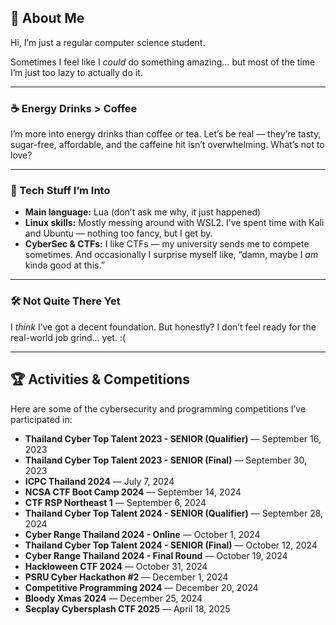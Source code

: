 ## 👋 About Me

Hi, I’m just a regular computer science student.

Sometimes I feel like I *could* do something amazing… but most of the time I’m just too lazy to actually do it.

---

### ☕ Energy Drinks > Coffee

I’m more into energy drinks than coffee or tea.
Let’s be real — they’re tasty, sugar-free, affordable, and the caffeine hit isn’t overwhelming. What’s not to love?

---

### 🧠 Tech Stuff I’m Into

- **Main language:** Lua (don’t ask me why, it just happened)
- **Linux skills:** Mostly messing around with WSL2. I’ve spent time with Kali and Ubuntu — nothing too fancy, but I get by.
- **CyberSec & CTFs:** I like CTFs — my university sends me to compete sometimes. And occasionally I surprise myself like, “damn, maybe I *am* kinda good at this.”

---

### 🛠️ Not Quite There Yet

I *think* I’ve got a decent foundation.
But honestly? I don’t feel ready for the real-world job grind... yet. :(

---

## 🏆 Activities & Competitions

Here are some of the cybersecurity and programming competitions I’ve participated in:

- **Thailand Cyber Top Talent 2023 - SENIOR (Qualifier)** — September 16, 2023
- **Thailand Cyber Top Talent 2023 - SENIOR (Final)** — September 30, 2023
- **ICPC Thailand 2024** — July 7, 2024
- **NCSA CTF Boot Camp 2024** — September 14, 2024
- **CTF RSP Northeast 1** — September 6, 2024
- **Thailand Cyber Top Talent 2024 - SENIOR (Qualifier)** — September 28, 2024
- **Cyber Range Thailand 2024 - Online** — October 1, 2024
- **Thailand Cyber Top Talent 2024 - SENIOR (Final)** — October 12, 2024
- **Cyber Range Thailand 2024 - Final Round** — October 19, 2024
- **Hackloween CTF 2024** — October 31, 2024
- **PSRU Cyber Hackathon #2** — December 1, 2024
- **Competitive Programming 2024** — December 20, 2024
- **Bloody Xmas 2024** — December 25, 2024
- **Secplay Cybersplash CTF 2025** — April 18, 2025
